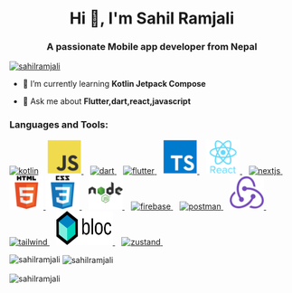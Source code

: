 <h1 align="center">Hi 👋, I'm Sahil Ramjali</h1>
<h3 align="center">A passionate Mobile app developer from Nepal</h3>

<p align="left"> <a href="https://github.com/ryo-ma/github-profile-trophy"><img src="https://github-profile-trophy.vercel.app/?username=sahilramjali" alt="sahilramjali" /></a> </p>

- 🌱 I’m currently learning **Kotlin Jetpack Compose**

- 💬 Ask me about **Flutter,dart,react,javascript**


<p align="left">
</p>

<h3 align="left">Languages and Tools:</h3>
<p align="left"> 
  <a href="https://kotlinlang.org/docs/home.html" target="_blank" rel="noreferrer"><img src="https://blog.jetbrains.com/wp-content/uploads/2019/01/Kotlin-5.svg" alt="kotlin" width="60" height="60"/></a> &nbsp;&nbsp;
  <a href="https://developer.mozilla.org/en-US/docs/Web/JavaScript" target="_blank" rel="noreferrer"> <img src="https://raw.githubusercontent.com/devicons/devicon/master/icons/javascript/javascript-original.svg" alt="javascript" width="60" height="60"/> </a> &nbsp;&nbsp;
  <a href="https://dart.dev" target="_blank" rel="noreferrer"> <img src="https://www.vectorlogo.zone/logos/dartlang/dartlang-icon.svg" alt="dart" width="60" height="60"/> </a>&nbsp;&nbsp;
 <a href="https://flutter.dev" target="_blank" rel="noreferrer"> <img src="https://www.vectorlogo.zone/logos/flutterio/flutterio-icon.svg" alt="flutter" width="60" height="60"/> </a> &nbsp;&nbsp;
  <a href="https://www.typescriptlang.org/" target="_blank" rel="noreferrer"> <img src="https://raw.githubusercontent.com/devicons/devicon/master/icons/typescript/typescript-original.svg" alt="typescript" width="60" height="60"/> </a>  &nbsp;&nbsp; 
  <a href="https://reactjs.org/" target="_blank" rel="noreferrer"> <img src="https://raw.githubusercontent.com/devicons/devicon/master/icons/react/react-original-wordmark.svg" alt="react" width="60" height="60"/> </a> &nbsp;&nbsp;
  <a href="https://nextjs.org/" target="_blank" rel="noreferrer"> <img src="https://cdn.worldvectorlogo.com/logos/nextjs-2.svg" alt="nextjs" width="60" height="60"/> </a>  &nbsp;&nbsp;
  <a href="https://www.w3.org/html/" target="_blank" rel="noreferrer"> <img src="https://raw.githubusercontent.com/devicons/devicon/master/icons/html5/html5-original-wordmark.svg" alt="html5" width="60" height="60"/> </a> <a href="https://www.w3schools.com/css/" target="_blank" rel="noreferrer"> <img src="https://raw.githubusercontent.com/devicons/devicon/master/icons/css3/css3-original-wordmark.svg" alt="css3" width="60" height="60"/> </a>&nbsp;&nbsp;
  <a href="https://nodejs.org" target="_blank" rel="noreferrer"> <img src="https://raw.githubusercontent.com/devicons/devicon/master/icons/nodejs/nodejs-original-wordmark.svg" alt="nodejs" width="60" height="60"/> </a> &nbsp;&nbsp;
  <a href="https://firebase.google.com/" target="_blank" rel="noreferrer"> <img src="https://www.vectorlogo.zone/logos/firebase/firebase-icon.svg" alt="firebase" width="60" height="60"/> </a>
  &nbsp;&nbsp;
  <a href="https://postman.com" target="_blank" rel="noreferrer"> <img src="https://www.vectorlogo.zone/logos/getpostman/getpostman-icon.svg" alt="postman" width="60" height="60"/> </a> &nbsp;&nbsp;
  <a href="https://redux.js.org" target="_blank" rel="noreferrer"> <img src="https://raw.githubusercontent.com/devicons/devicon/master/icons/redux/redux-original.svg" alt="redux" width="60" height="60"/> </a>&nbsp;&nbsp;
  <a href="https://tailwindcss.com/" target="_blank" rel="noreferrer"> <img src="https://www.vectorlogo.zone/logos/tailwindcss/tailwindcss-icon.svg" alt="tailwind" width="60" height="60"/> </a> &nbsp;&nbsp;
  <a href="https://bloclibrary.dev/#/" target="_blank" rel="noreferrer"> <img src="https://raw.githubusercontent.com/felangel/bloc/master/assets/logos/bloc.png" alt="bloc" width="100" height="60"/> </a>&nbsp;&nbsp;
  <a href="https://docs.pmnd.rs/zustand/getting-started/introduction" target="_blank" rel="noreferrer"> <img src="https://github.com/pmndrs/zustand/raw/main/bear.jpg" alt="zustand" width="100" height="60"/> </a>&nbsp;&nbsp;
  
</p>

<p><img align="left" src="https://github-readme-stats.vercel.app/api/top-langs?username=sahilramjali&show_icons=true&locale=en&layout=compact" alt="sahilramjali" /></p>

<p>&nbsp;<img align="center" src="https://github-readme-stats.vercel.app/api?username=sahilramjali&show_icons=true&locale=en" alt="sahilramjali" /></p>

<p><img align="center" src="https://github-readme-streak-stats.herokuapp.com/?user=sahilramjali&" alt="sahilramjali" /></p>
